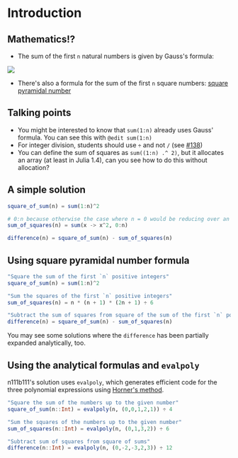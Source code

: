 # Introduction

## Mathematics!?

- The sum of the first `n` natural numbers is given by Gauss's formula:

![](https://wikimedia.org/api/rest_v1/media/math/render/svg/5852a9aaf138078bfb5a60e1e6cad558b57a9c3e)

- There's also a formula for the sum of the first `n` square numbers: [square pyramidal number](https://en.wikipedia.org/wiki/Square_pyramidal_number)


## Talking points

- You might be interested to know that `sum(1:n)` already uses Gauss' formula. You can see this with `@edit sum(1:n)`
- For integer division, students should use `÷` and not `/` (see [#138](https://github.com/exercism/julia/issues/138))
- You can define the sum of squares as `sum((1:n) .^ 2)`, but it allocates an array (at least in Julia 1.4), can you see how to do this without allocation?


## A simple solution

```julia
square_of_sum(n) = sum(1:n)^2

# 0:n because otherwise the case where n = 0 would be reducing over an empty collection.
sum_of_squares(n) = sum(x -> x^2, 0:n)

difference(n) = square_of_sum(n) - sum_of_squares(n)
```

## Using square pyramidal number formula

```julia
"Square the sum of the first `n` positive integers"
square_of_sum(n) = sum(1:n)^2

"Sum the squares of the first `n` positive integers"
sum_of_squares(n) = n * (n + 1) * (2n + 1) ÷ 6

"Subtract the sum of squares from square of the sum of the first `n` positive ints"
difference(n) = square_of_sum(n) - sum_of_squares(n)
```

You may see some solutions where the `difference` has been partially expanded analytically, too.

## Using the analytical formulas and `evalpoly`

n111b111's solution uses `evalpoly`, which generates efficient code for the three polynomial expressions using [Horner's method](https://www.math10.com/en/algebra/horner.html).

```julia
"Square the sum of the numbers up to the given number"
square_of_sum(n::Int) = evalpoly(n, (0,0,1,2,1)) ÷ 4

"Sum the squares of the numbers up to the given number"
sum_of_squares(n::Int) = evalpoly(n, (0,1,3,2)) ÷ 6

"Subtract sum of squares from square of sums"
difference(n::Int) = evalpoly(n, (0,-2,-3,2,3)) ÷ 12
```
